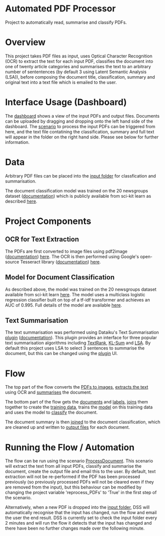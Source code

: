 # Automated PDF Processor
Project to automatically read, summarise and classify PDFs.

# Overview
This project takes PDF files as input, uses Optical Character Recognition (OCR) to extract the text for each input PDF, classifies the document into one of twenty article categories and summarises the text to an arbitrary number of sententences (by default 3 using Latent Semantic Analysis (LSA)), before composing the document title, classification, summary and original text into a text file which is emailed to the user.

# Interface Usage (Dashboard)

The [dashboard](dashboard:moj9XTy) shows a view of the input PDFs and output files. Documents can be uploaded by dragging and dropping onto the left hand side of the dashboard. The [scenario](scenario:ProcessDocument) to process the input PDFs can be triggered from here, and the text file contatining the classification, summary and full text will appear in the folder on the right hand side. Please see below for further information.

# Data
Arbitrary PDF files can be placed into the [input folder](managed_folder:QZb3pfTL) for classfication and summarisation.

The document classification model was trained on the 20 newsgroups dataset ([documentation](http://qwone.com/~jason/20Newsgroups/)) which is publicly available from sci-kit learn as described [here](https://scikit-learn.org/0.19/datasets/twenty_newsgroups.html#).

# Project Components

## OCR for Text Extraction

The PDFs are first converted to image files using pdf2image ([documentation](https://pypi.org/project/pdf2image/)) [here](recipe:compute_HNEvJqgm). The OCR is then performed using Google's open-source Tesseract library ([documentation](https://github.com/tesseract-ocr/tesseract#tesseract-ocr)) [here](recipe:compute_htEULTjD).

## Model for Document Classification

As described above, the model was trained on the 20 newsgroups dataset available from sci-kit learn [here](https://scikit-learn.org/0.19/datasets/twenty_newsgroups.html#). The model uses a multiclass logistic regression classifier built on top of a tf-idf transformer and achieves an AUC of 0.995. Full details of the model are available [here](saved_model:y1EXaY1m).

## Text Summarisation

The text summarisation was performed using Dataiku's Text Summarisation [plugin](recipe:compute_PDF_topics) ([documentation](https://www.dataiku.com/product/plugins/text-summarization/)). This plugin provides an interface for three popular text summarisation algorithms including [TextRank](https://web.eecs.umich.edu/~mihalcea/papers/mihalcea.emnlp04.pdf), [KL-Sum](http://www.aclweb.org/anthology/N09-1041) and [LSA](http://www.kiv.zcu.cz/~jstein/publikace/isim2004.pdf). By default this project uses LSA to select 3 sentences to summarise the document, but this can be changed using the [plugin](recipe:compute_PDF_topics) UI.

# Flow

The top part of the flow converts the [PDFs to images](recipe:compute_HNEvJqgm), [extracts the text](recipe:compute_htEULTjD) using OCR and [summarises](recipe:compute_PDF_topics) the document.

The bottom part of the flow gets the [documents](dataset:twenty_newsgroups) and [labels](dataset:target_names_prepared), [joins](recipe:compute_twenty_newsgroups_joined) them together to create the [training data](dataset:twenty_newsgroups_joined), trains the [model](saved_model:y1EXaY1m) on this training data and uses the model to [classify](dataset:PDF_text_labelled) the document.

The document summary is then [joined](recipe:compute_PDF_topics_category) to the document classification, which are cleaned up and written to [output files](managed_folder:htEULTjD) for each document.

# Running the Flow / Automation

The flow can be run using the scenario [ProcessDocument](scenario:ProcessDocument). This scenario will extract the text from all input PDFs, classify and summarise the document, create the output file and email this to the user. By default, text extraction will not be re-performed if the PDF has been processed previously (so previously processed PDFs will not be cleared even if they are removed from the input), but this behaviour can be modified by changing the project variable 'reprocess_PDFs' to 'True' in the first step of the scenario.

Alternatively, when a new PDF is dropped into the [input folder](managed_folder:QZb3pfTL), DSS will automatically recognise that the input has changed, run the flow and email the user the end result. DSS is currently set to check the input folder every 2 minutes and will run the flow it detects that the input has changed and there have been no further changes made over the following minute.
